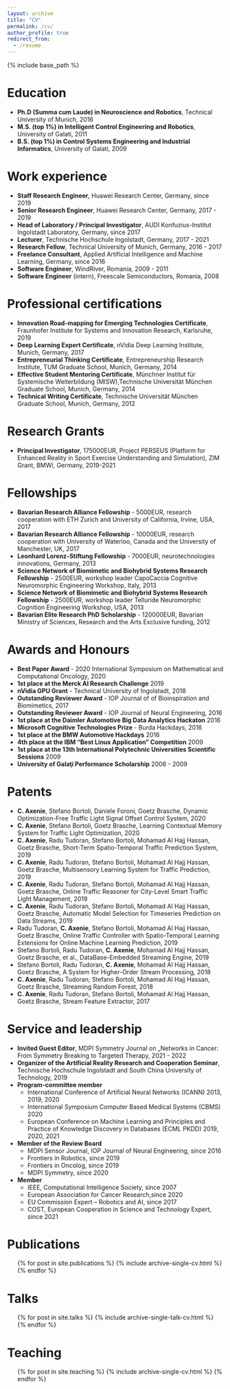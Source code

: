 ```yaml
---
layout: archive
title: "CV"
permalink: /cv/
author_profile: true
redirect_from:
  - /resume
---
```


{% include base_path %}

Education
======
* **Ph.D (Summa cum Laude) in Neuroscience and Robotics**, Technical University of Munich, 2016
* **M.S. (top 1%) in Intelligent Control Engineering and Robotics**, University of Galati, 2011
* **B.S. (top 1%) in Control Systems Engineering and Industrial Informatics**, University of Galati, 2009 


Work experience
======
* **Staff Research Engineer**, Huawei Research Center, Germany, since 2019 
* **Senior Research Engineer**, Huawei Research Center, Germany, 2017 - 2019
* **Head of Laboratory / Principal Investigator**, AUDI Konfuzius-Institut Ingolstadt Laboratory, Germany, since 2017
* **Lecturer**, Technische Hochschule Ingolstadt, Germany, 2017 - 2021
* **Research Fellow**, Technical University of Munich, Germany, 2016 - 2017
* **Freelance Consultant**, Applied Artificial Intelligence and Machine Learning, Germany, since 2016
* **Software Engineer**, WindRiver, Romania, 2009 - 2011
* **Software Engineer** (intern), Freescale Semiconductors, Romania, 2008

Professional certifications
======
* **Innovation Road-mapping for Emerging Technologies Certificate**, Fraunhofer Institute for Systems and Innovation Research, Karlsruhe, 2019	 
* **Deep Learning Expert Certificate**, nVidia Deep Learning Institute, Munich, Germany, 2017
* **Entrepreneurial Thinking Certificate**, Entrepreneurship Research Institute, TUM Graduate School, Munich, Germany, 2014
* **Effective Student Mentoring Certificate**, Münchner Institut für Systemische Weiterbildung (MISW),Technische Universität München Graduate School, Munich, Germany, 2014
* **Technical Writing Certificate**, Technische Universität München Graduate School, Munich, Germany, 2012


Research Grants
======
* **Principal Investigator**,  175000EUR, Project PERSEUS (Platform for Enhanced Reality in Sport Exercise Understanding and Simulation), ZIM Grant, BMWi, Germany, 2019-2021


Fellowships
======
* **Bavarian Research Alliance Fellowship** - 5000EUR, research cooperation with ETH Zurich and University of California, Irvine, USA, 2017
* **Bavarian Research Alliance Fellowship** - 10000EUR, research cooperation with University of Waterloo, Canada and the University of Manchester, UK, 2017
* **Leonhard Lorenz-Stiftung Fellowship** - 7000EUR, neurotechnologies innovations, Germany, 2013
* **Science Network of Biomimetic and Biohybrid Systems Research Fellowship** - 2500EUR, workshop leader CapoCaccia Cognitive Neuromorphic Engineering Workshop, Italy, 2013
* **Science Network of Biomimetic and Biohybrid Systems Research Fellowship** - 2500EUR, workshop leader Telluride Neuromorphic Cognition Engineering Workshop, USA, 2013
* **Bavarian Elite Research PhD Scholarship** - 120000EUR, Bavarian Ministry of Sciences, Research and the Arts Exclusive funding, 2012


Awards and Honours
======
* **Best Paper Award** - 2020 International Symposium on Mathematical and Computational Oncology, 2020
* **1st place at the Merck AI Research Challenge** 2019
* **nVidia GPU Grant** - Technical University of Ingolstadt, 2018
* **Outstanding Reviewer Award** - IOP Journal of of Bioinspiration and Biomimetics, 2017
* **Outstanding Reviewer Award** - IOP Journal of Neural Engineering, 2016
* **1st place at the Daimler Automotive Big Data Analytics Hackaton** 2016
* **Microsoft Cognitive Technologies Prize** - Burda Hackdays, 2016
* **1st place at the BMW Automotive Hackdays** 2016
* **4th place at the IBM “Best Linux Application” Competition** 2009
* **1st place at the 13th International Polytechnic Universities Scientific Sessions** 2009
* **University of Galaţi Performance Scholarship** 2006 - 2009

Patents
======
* **C. Axenie**, Stefano Bortoli, Daniele Foroni, Goetz Brasche, Dynamic Optimization-Free Traffic Light Signal Offset Control System, 2020
* **C. Axenie**, Stefano Bortoli, Goetz Brasche, Learning Contextual Memory System for Traffic Light Optimization, 2020
* **C. Axenie**, Radu Tudoran, Stefano Bortoli, Mohamad Al Hajj Hassan, Goetz Brasche, Short-Term Spatio-Temporal Traffic Prediction System, 2019
* **C. Axenie**, Radu Tudoran, Stefano Bortoli, Mohamad Al Hajj Hassan, Goetz Brasche, Multisensory Learning System for Traffic Prediction, 2019
* **C. Axenie**, Radu Tudoran, Stefano Bortoli, Mohamad Al Hajj Hassan, Goetz Brasche, Online Traffic Reasoner for City-Level Smart Traffic Light Management, 2019
* **C. Axenie**, Radu Tudoran, Stefano Bortoli, Mohamad Al Hajj Hassan, Goetz Brasche, Automatic Model Selection for Timeseries Prediction on Data Streams, 2019
* Radu Tudoran, **C. Axenie**, Stefano Bortoli, Mohamad Al Hajj Hassan, Goetz Brasche, Online Traffic Controller with Spatio-Temporal Learning Extensions for Online Machine Learning Prediction, 2019
* Stefano Bortoli, Radu Tudoran, **C. Axenie**, Mohamad Al Hajj Hassan, Goetz Brasche, et al., DataBase-Embedded Streaming Engine, 2019
* Stefano Bortoli, Radu Tudoran, **C. Axenie**, Mohamad Al Hajj Hassan, Goetz Brasche, A System for Higher-Order Stream Processing, 2018
* **C. Axenie**, Radu Tudoran, Stefano Bortoli, Mohamad Al Hajj Hassan, Goetz Brasche, Streaming Random Forest, 2018
* **C. Axenie**, Radu Tudoran, Stefano Bortoli, Mohamad Al Hajj Hassan, Goetz Brasche, Stream Feature Extractor, 2017

  
Service and leadership
======
* **Invited Guest Editor**, MDPI Symmetry Journal on „Networks in Cancer: From Symmetry Breaking to Targeted Therapy, 2021 - 2022
* **Organizer of the Artificial Reality Research and Cooperation Seminar**, Technische Hochschule Ingolstadt and South China University of Technology, 2019
* **Program-committee member**
  * International Conference of Artificial Neural Networks (ICANN) 2013, 2019, 2020
  * International Symposium Computer Based Medical Systems (CBMS) 2020
  * European Conference on Machine Learning and Principles and Practice of Knowledge Discovery in Databases (ECML PKDD) 2019, 2020, 2021
* **Member of the Review Board**
  * MDPI Sensor Journal, IOP Journal of Neural Engineering, since 2016
  * Frontiers in Robotics, since 2019
  * Frontiers in Oncolog, since 2019
  * MDPI Symmetry, since 2020
* **Member**
  * IEEE, Computational Intelligence Society, since 2007
  * European Association for Cancer Research,since 2020
  * EU Commission Expert – Robotics and AI, since 2017
  * COST, European Cooperation in Science and Technology Expert, since 2021 


Publications
======
  <ul>{% for post in site.publications %}
    {% include archive-single-cv.html %}
  {% endfor %}</ul>
  
Talks
======
  <ul>{% for post in site.talks %}
    {% include archive-single-talk-cv.html %}
  {% endfor %}</ul>
  
Teaching
======
  <ul>{% for post in site.teaching %}
    {% include archive-single-cv.html %}
  {% endfor %}</ul>


